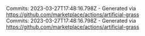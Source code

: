 Commits: 2023-03-27T17:48:16.798Z - Generated via https://github.com/marketplace/actions/artificial-grass
<br>
Commits: 2023-03-27T17:48:16.798Z - Generated via https://github.com/marketplace/actions/artificial-grass
<br>
